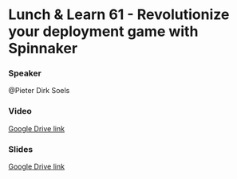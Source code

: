# Lunch & Learn 61 - Revolutionize your deployment game with Spinnaker

### Speaker
@Pieter Dirk Soels

### Video
[Google Drive link](https://drive.google.com/file/d/1P0mjeuUE5_BOKJi12x1nOBgjYnUc_SVY/view?usp=sharing)

### Slides
[Google Drive link](https://drive.google.com/file/d/190M-PaM0ibHS-zu1yNYyKbBylkxVEoWt/view?usp=sharing)